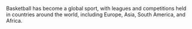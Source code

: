 Basketball has become a global sport, with leagues and competitions held in countries around the world, including Europe, Asia, South America, and Africa.
